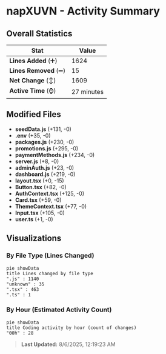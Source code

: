 # napXUVN - Activity Summary 

## Overall Statistics

| Stat                   | Value                                                             |
| ---------------------- | ----------------------------------------------------------------- |
| **Lines Added** (➕)   | 1624                                          |
| **Lines Removed** (➖) | 15                                        |
| **Net Change** (↕)    | 1609                |
| **Active Time** (⌚)   | 27 minutes |


## Modified Files
- **seedData.js** (+131, -0)
- **.env** (+35, -0)
- **packages.js** (+230, -0)
- **promotions.js** (+295, -0)
- **paymentMethods.js** (+234, -0)
- **server.js** (+8, -0)
- **adminAuth.js** (+23, -0)
- **dashboard.js** (+219, -0)
- **layout.tsx** (+0, -15)
- **Button.tsx** (+82, -0)
- **AuthContext.tsx** (+125, -0)
- **Card.tsx** (+59, -0)
- **ThemeContext.tsx** (+77, -0)
- **Input.tsx** (+105, -0)
- **user.ts** (+1, -0)

## Visualizations

### By File Type (Lines Changed)

```mermaid
pie showData
title Lines changed by file type
".js" : 1140
"unknown" : 35
".tsx" : 463
".ts" : 1
```

### By Hour (Estimated Activity Count)

```mermaid
pie showData
title Coding activity by hour (count of changes)
"00h" : 28
```


> **Last Updated:** 8/6/2025, 12:19:23 AM